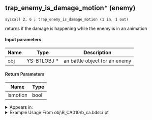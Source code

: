 ## trap_enemy_is_damage_motion* (enemy)

`syscall 2, 6 ; trap_enemy_is_damage_motion (1 in, 1 out)`

returns if the damage is happening while the enemy is in an animation

#### Input parameters
| Name | Type | Description
|------|------|------------
| obj   | YS::BTLOBJ *   | an battle object for an enemy


#### Return Parameters
| Name | Type
|------|-----
| ismotion   | bool   


<details>
	<summary>Appears in:</summary>
| filename | Entity (obj)
|----------|-------------
| obj\B_CA010\b_ca.bdscript       | ((B) Barbossa)          
| obj\B_CA020\b_ca.bdscript       | ((M) Undead Pirate A)          
| obj\B_CA030\b_ca.bdscript       | ((M) Undead Pirate B)          
| obj\B_CA040\b_ca.bdscript       | ((M) Undead Pirate C)          
| obj\B_CA040_PUB\b_ca.bdscript       | ()          
| obj\B_EX110\b_ex.bdscript       | ((B) Axel (Twilight Town, 2nd fight))          
| obj\B_EX110_LV99\b_ex.bdscript       | ((B99) Axel (Limit Cut))          
| obj\B_EX110_SKIRMISH\b_ex.bdscript       | ((B) Axel (boss, freezes when RC is used) (SKIRMISH) (EX))          
| obj\B_EX140\b_ex.bdscript       | ((B) Xigbar)          
| obj\B_EX140_LV99\b_ex.bdscript       | ((B99) Xigbar (Limit Cut))          
| obj\B_EX160\b_ex.bdscript       | ((B) Saïx)          
| obj\B_EX160_LV99\b_ex.bdscript       | ((B99) Saïx (Limit Cut))          
| obj\B_EX370\b_ex.bdscript       | ((B) Zexion (Absent Silhouette))          
| obj\B_EX400\b_ex.bdscript       | ((B) Larxene (Absent Silhouette))          
| obj\B_MU100\b_mu.bdscript       | ((B) Shan-Yu)          
| obj\M_EX110\m_ex.bdscript       | ((M) Silver Rock)          
| obj\M_EX130\m_ex.bdscript       | ((M) Crimson Jazz)          
| obj\M_EX350_10\m_ex.bdscript       | ((M) Mushroom 10 (EX))          
| obj\N_CM020_BTL\n_cm.bdscript       | ((N) Lexaeus (BTL) (CM))          
| obj\N_CM040_BTL\n_cm.bdscript       | ((N) Vexen (BTL) (CM))          
| obj\N_DC010_BTL\n_dc.bdscript       | ((N) Minnie (BTL) (DC))          
| obj\N_NM050_BTL\n_nm.bdscript       | ((N) Lock (BTL) (NM))          
| obj\N_NM060_BTL\n_nm.bdscript       | ((N) Shock (BTL) (NM))          
| obj\N_NM070_BTL\n_nm.bdscript       | ((N) Barrel (BTL) (NM))          
| obj\P_BB000_BTL\p_bb.bdscript       | ((P) Beast (BTL))          
| obj\P_EX350\p_ex.bdscript       | ((P) Chicken Little)          

</details>

<details>
	<summary>Example Usage From obj\B_CA010\b_ca.bdscript</summary>
```plaintext
L4913:
 pushFromFSp 0
 syscall 2, 6 ; trap_enemy_is_damage_motion (1 in, 1 out)
 dup 
 jnz L4932
 pushFromFSp 0
 fetchValue 4
 syscall 1, 15 ; trap_sysobj_motion_id (1 in, 1 out)
 pushImm 17
 sub 
 eqz 
 neqzv
```
</details>

